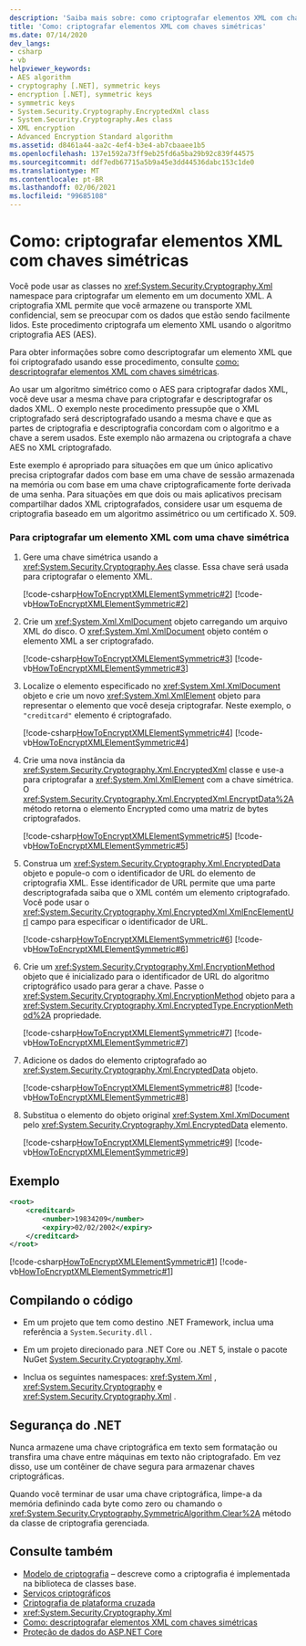 ```yaml
---
description: 'Saiba mais sobre: como criptografar elementos XML com chaves simétricas'
title: 'Como: criptografar elementos XML com chaves simétricas'
ms.date: 07/14/2020
dev_langs:
- csharp
- vb
helpviewer_keywords:
- AES algorithm
- cryptography [.NET], symmetric keys
- encryption [.NET], symmetric keys
- symmetric keys
- System.Security.Cryptography.EncryptedXml class
- System.Security.Cryptography.Aes class
- XML encryption
- Advanced Encryption Standard algorithm
ms.assetid: d8461a44-aa2c-4ef4-b3e4-ab7cbaaee1b5
ms.openlocfilehash: 137e1592a73ff9eb25fd6a5ba29b92c839f44575
ms.sourcegitcommit: ddf7edb67715a5b9a45e3dd44536dabc153c1de0
ms.translationtype: MT
ms.contentlocale: pt-BR
ms.lasthandoff: 02/06/2021
ms.locfileid: "99685108"
---
```

# <a name="how-to-encrypt-xml-elements-with-symmetric-keys"></a>Como: criptografar elementos XML com chaves simétricas

Você pode usar as classes no <xref:System.Security.Cryptography.Xml> namespace para criptografar um elemento em um documento XML.  A criptografia XML permite que você armazene ou transporte XML confidencial, sem se preocupar com os dados que estão sendo facilmente lidos.  Este procedimento criptografa um elemento XML usando o algoritmo criptografia AES (AES).  
  
 Para obter informações sobre como descriptografar um elemento XML que foi criptografado usando esse procedimento, consulte [como: descriptografar elementos XML com chaves simétricas](how-to-decrypt-xml-elements-with-symmetric-keys.md).  
  
 Ao usar um algoritmo simétrico como o AES para criptografar dados XML, você deve usar a mesma chave para criptografar e descriptografar os dados XML.  O exemplo neste procedimento pressupõe que o XML criptografado será descriptografado usando a mesma chave e que as partes de criptografia e descriptografia concordam com o algoritmo e a chave a serem usados.  Este exemplo não armazena ou criptografa a chave AES no XML criptografado.  
  
 Este exemplo é apropriado para situações em que um único aplicativo precisa criptografar dados com base em uma chave de sessão armazenada na memória ou com base em uma chave criptograficamente forte derivada de uma senha.  Para situações em que dois ou mais aplicativos precisam compartilhar dados XML criptografados, considere usar um esquema de criptografia baseado em um algoritmo assimétrico ou um certificado X. 509.  
  
### <a name="to-encrypt-an-xml-element-with-a-symmetric-key"></a>Para criptografar um elemento XML com uma chave simétrica  
  
1. Gere uma chave simétrica usando a <xref:System.Security.Cryptography.Aes> classe.  Essa chave será usada para criptografar o elemento XML.  
  
     [!code-csharp[HowToEncryptXMLElementSymmetric#2](../../../samples/snippets/csharp/VS_Snippets_CLR/HowToEncryptXMLElementSymmetric/cs/sample.cs#2)]
     [!code-vb[HowToEncryptXMLElementSymmetric#2](../../../samples/snippets/visualbasic/VS_Snippets_CLR/HowToEncryptXMLElementSymmetric/vb/sample.vb#2)]  
  
2. Crie um <xref:System.Xml.XmlDocument> objeto carregando um arquivo XML do disco.  O <xref:System.Xml.XmlDocument> objeto contém o elemento XML a ser criptografado.  
  
     [!code-csharp[HowToEncryptXMLElementSymmetric#3](../../../samples/snippets/csharp/VS_Snippets_CLR/HowToEncryptXMLElementSymmetric/cs/sample.cs#3)]
     [!code-vb[HowToEncryptXMLElementSymmetric#3](../../../samples/snippets/visualbasic/VS_Snippets_CLR/HowToEncryptXMLElementSymmetric/vb/sample.vb#3)]  
  
3. Localize o elemento especificado no <xref:System.Xml.XmlDocument> objeto e crie um novo <xref:System.Xml.XmlElement> objeto para representar o elemento que você deseja criptografar.  Neste exemplo, o `"creditcard"` elemento é criptografado.  
  
     [!code-csharp[HowToEncryptXMLElementSymmetric#4](../../../samples/snippets/csharp/VS_Snippets_CLR/HowToEncryptXMLElementSymmetric/cs/sample.cs#4)]
     [!code-vb[HowToEncryptXMLElementSymmetric#4](../../../samples/snippets/visualbasic/VS_Snippets_CLR/HowToEncryptXMLElementSymmetric/vb/sample.vb#4)]  
  
4. Crie uma nova instância da <xref:System.Security.Cryptography.Xml.EncryptedXml> classe e use-a para criptografar a <xref:System.Xml.XmlElement> com a chave simétrica.  O <xref:System.Security.Cryptography.Xml.EncryptedXml.EncryptData%2A> método retorna o elemento Encrypted como uma matriz de bytes criptografados.  
  
     [!code-csharp[HowToEncryptXMLElementSymmetric#5](../../../samples/snippets/csharp/VS_Snippets_CLR/HowToEncryptXMLElementSymmetric/cs/sample.cs#5)]
     [!code-vb[HowToEncryptXMLElementSymmetric#5](../../../samples/snippets/visualbasic/VS_Snippets_CLR/HowToEncryptXMLElementSymmetric/vb/sample.vb#5)]  
  
5. Construa um <xref:System.Security.Cryptography.Xml.EncryptedData> objeto e popule-o com o identificador de URL do elemento de criptografia XML.  Esse identificador de URL permite que uma parte descriptografada saiba que o XML contém um elemento criptografado.  Você pode usar o <xref:System.Security.Cryptography.Xml.EncryptedXml.XmlEncElementUrl> campo para especificar o identificador de URL.  
  
     [!code-csharp[HowToEncryptXMLElementSymmetric#6](../../../samples/snippets/csharp/VS_Snippets_CLR/HowToEncryptXMLElementSymmetric/cs/sample.cs#6)]
     [!code-vb[HowToEncryptXMLElementSymmetric#6](../../../samples/snippets/visualbasic/VS_Snippets_CLR/HowToEncryptXMLElementSymmetric/vb/sample.vb#6)]  
  
6. Crie um <xref:System.Security.Cryptography.Xml.EncryptionMethod> objeto que é inicializado para o identificador de URL do algoritmo criptográfico usado para gerar a chave.  Passe o <xref:System.Security.Cryptography.Xml.EncryptionMethod> objeto para a <xref:System.Security.Cryptography.Xml.EncryptedType.EncryptionMethod%2A> propriedade.  
  
     [!code-csharp[HowToEncryptXMLElementSymmetric#7](../../../samples/snippets/csharp/VS_Snippets_CLR/HowToEncryptXMLElementSymmetric/cs/sample.cs#7)]
     [!code-vb[HowToEncryptXMLElementSymmetric#7](../../../samples/snippets/visualbasic/VS_Snippets_CLR/HowToEncryptXMLElementSymmetric/vb/sample.vb#7)]  
  
7. Adicione os dados do elemento criptografado ao <xref:System.Security.Cryptography.Xml.EncryptedData> objeto.  
  
     [!code-csharp[HowToEncryptXMLElementSymmetric#8](../../../samples/snippets/csharp/VS_Snippets_CLR/HowToEncryptXMLElementSymmetric/cs/sample.cs#8)]
     [!code-vb[HowToEncryptXMLElementSymmetric#8](../../../samples/snippets/visualbasic/VS_Snippets_CLR/HowToEncryptXMLElementSymmetric/vb/sample.vb#8)]  
  
8. Substitua o elemento do objeto original <xref:System.Xml.XmlDocument> pelo <xref:System.Security.Cryptography.Xml.EncryptedData> elemento.  
  
     [!code-csharp[HowToEncryptXMLElementSymmetric#9](../../../samples/snippets/csharp/VS_Snippets_CLR/HowToEncryptXMLElementSymmetric/cs/sample.cs#9)]
     [!code-vb[HowToEncryptXMLElementSymmetric#9](../../../samples/snippets/visualbasic/VS_Snippets_CLR/HowToEncryptXMLElementSymmetric/vb/sample.vb#9)]  
  
## <a name="example"></a>Exemplo  
  
```xml  
<root>  
    <creditcard>  
        <number>19834209</number>  
        <expiry>02/02/2002</expiry>  
    </creditcard>  
</root>  
```  
  
 [!code-csharp[HowToEncryptXMLElementSymmetric#1](../../../samples/snippets/csharp/VS_Snippets_CLR/HowToEncryptXMLElementSymmetric/cs/sample.cs#1)]
 [!code-vb[HowToEncryptXMLElementSymmetric#1](../../../samples/snippets/visualbasic/VS_Snippets_CLR/HowToEncryptXMLElementSymmetric/vb/sample.vb#1)]  
  
## <a name="compiling-the-code"></a>Compilando o código  
  
- Em um projeto que tem como destino .NET Framework, inclua uma referência a `System.Security.dll` .

- Em um projeto direcionado para .NET Core ou .NET 5, instale o pacote NuGet [System.Security.Cryptography.Xml](https://www.nuget.org/packages/System.Security.Cryptography.Xml).
  
- Inclua os seguintes namespaces: <xref:System.Xml> , <xref:System.Security.Cryptography> e <xref:System.Security.Cryptography.Xml> .  
  
## <a name="net-security"></a>Segurança do .NET

Nunca armazene uma chave criptográfica em texto sem formatação ou transfira uma chave entre máquinas em texto não criptografado.  Em vez disso, use um contêiner de chave segura para armazenar chaves criptográficas.  
  
Quando você terminar de usar uma chave criptográfica, limpe-a da memória definindo cada byte como zero ou chamando o <xref:System.Security.Cryptography.SymmetricAlgorithm.Clear%2A> método da classe de criptografia gerenciada.  
  
## <a name="see-also"></a>Consulte também

- [Modelo de criptografia](cryptography-model.md) – descreve como a criptografia é implementada na biblioteca de classes base.
- [Serviços criptográficos](cryptographic-services.md)
- [Criptografia de plataforma cruzada](cross-platform-cryptography.md)
- <xref:System.Security.Cryptography.Xml>
- [Como: descriptografar elementos XML com chaves simétricas](how-to-decrypt-xml-elements-with-symmetric-keys.md)
- [Proteção de dados do ASP.NET Core](/aspnet/core/security/data-protection/introduction)
